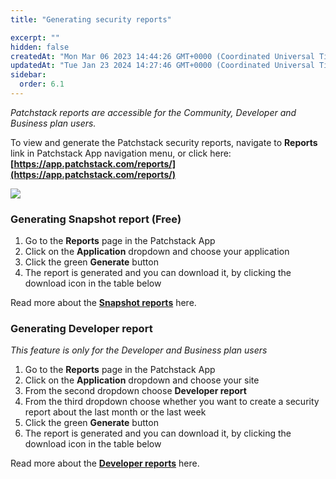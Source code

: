 ```yaml
---
title: "Generating security reports"

excerpt: ""
hidden: false
createdAt: "Mon Mar 06 2023 14:44:26 GMT+0000 (Coordinated Universal Time)"
updatedAt: "Tue Jan 23 2024 14:27:46 GMT+0000 (Coordinated Universal Time)"
sidebar:
  order: 6.1
---
```

_Patchstack reports are accessible for the Community, Developer and Business plan users._

To view and generate the Patchstack security reports, navigate to **Reports** link in Patchstack App navigation menu, or click here: 
**[https://app.patchstack.com/reports/](https://app.patchstack.com/reports/)**

![](@images/patchstack-reports.png)

### Generating Snapshot report (Free)

1. Go to the **Reports** page in the Patchstack App
2. Click on the **Application** dropdown and choose your application
3. Click the green **Generate** button
4. The report is generated and you can download it, by clicking the download icon in the table below

Read more about the **[Snapshot reports](/patchstack-app/reports/snapshot-report/)** here.

### Generating Developer report

_This feature is only for the Developer and Business plan users_

1. Go to the **Reports** page in the Patchstack App
2. Click on the **Application** dropdown and choose your site
3. From the second dropdown choose **Developer report**
4. From the third dropdown choose whether you want to create a security report about the last month or the last week
5. Click the green **Generate** button
6. The report is generated and you can download it, by clicking the download icon in the table below

Read more about the **[Developer reports](/patchstack-app/reports/developer-report/)** here.
